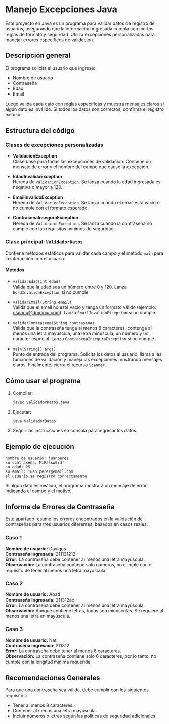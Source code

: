 # Manejo Excepciones Java

Este proyecto en Java es un programa para validar datos de registro de usuarios, asegurando que la información ingresada cumpla con ciertas reglas de formato y seguridad. Utiliza excepciones personalizadas para manejar errores específicos de validación.

## Descripción general

El programa solicita al usuario que ingrese:

- Nombre de usuario
- Contraseña
- Edad
- Email

Luego valida cada dato con reglas específicas y muestra mensajes claros si algún dato es inválido. Si todos los datos son correctos, confirma el registro exitoso.

## Estructura del código

### Clases de excepciones personalizadas

- **ValidacionException**  
  Clase base para todas las excepciones de validación. Contiene un mensaje de error y el nombre del campo que causó la excepción.

- **EdadInvalidaException**  
  Hereda de `ValidacionException`. Se lanza cuando la edad ingresada es negativa o mayor a 120.

- **EmailInvalidoException**  
  Hereda de `ValidacionException`. Se lanza cuando el email está vacío o no cumple con el formato esperado.

- **ContrasenaInseguraException**  
  Hereda de `ValidacionException`. Se lanza cuando la contraseña no cumple con los requisitos mínimos de seguridad.

### Clase principal: `ValidadorDatos`

Contiene métodos estáticos para validar cada campo y el método `main` para la interacción con el usuario.

#### Métodos

- `validarEdad(int edad)`  
  Valida que la edad sea un número entre 0 y 120. Lanza `EdadInvalidaException` si no cumple.

- `validarEmail(String email)`  
  Valida que el email no esté vacío y tenga un formato válido (ejemplo: usuario@dominio.com). Lanza `EmailInvalidoException` si no cumple.

- `validarContrasena(String contrasena)`  
  Valida que la contraseña tenga al menos 8 caracteres, contenga al menos una letra mayúscula, una letra minúscula, un número y un carácter especial. Lanza `ContrasenaInseguraException` si no cumple.

- `main(String[] args)`  
  Punto de entrada del programa. Solicita los datos al usuario, llama a las funciones de validación y maneja las excepciones mostrando mensajes claros. Finalmente, cierra el recurso `Scanner`.

## Cómo usar el programa

1. Compilar:

   ```
   javac ValidadorDatos.java
   ```

2. Ejecutar:

   ```
   java ValidadorDatos
   ```

3. Seguir las instrucciones en consola para ingresar los datos.

## Ejemplo de ejecución

```
nombre de usuario: juanperez
su contraseña: MiPassw0rd!
su edad: 25
su email: juan.perez@email.com
el usuario se registro correctamente
```

Si algún dato es inválido, el programa mostrará un mensaje de error indicando el campo y el motivo.

## Informe de Errores de Contraseña

Este apartado resume los errores encontrados en la validación de contraseñas para tres usuarios diferentes, basados en casos reales.

### Caso 1  
**Nombre de usuario:** Davigos  
**Contraseña ingresada:** 211131212  
**Error:** La contraseña debe contener al menos una letra mayúscula.  
**Observación:** La contraseña contiene solo números, no cumple con el requisito de tener al menos una letra mayúscula.

### Caso 2  
**Nombre de usuario:** Abad  
**Contraseña ingresada:** 211312ac  
**Error:** La contraseña debe contener al menos una letra mayúscula.  
**Observación:** Aunque contiene letras, todas son minúsculas. Se requiere al menos una letra en mayúscula.

### Caso 3  
**Nombre de usuario:** Nat  
**Contraseña ingresada:** 211312  
**Error:** La contraseña debe tener al menos 8 caracteres.  
**Observación:** La contraseña contiene solo 6 caracteres, por lo tanto, no cumple con la longitud mínima requerida.

## Recomendaciones Generales

Para que una contraseña sea válida, debe cumplir con los siguientes requisitos:

- Tener al menos 8 caracteres.
- Contener al menos una letra mayúscula.
- Incluir números o letras según las políticas de seguridad adicionales.
